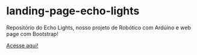 # landing-page-echo-lights
 Repositório do Echo Lights, nosso projeto de Robótico com Ardúino e web page com Bootstrap!

 <a href="https://jaojogadez.github.io/landing-page-echo-lights/">Acesse aqui!</a>
